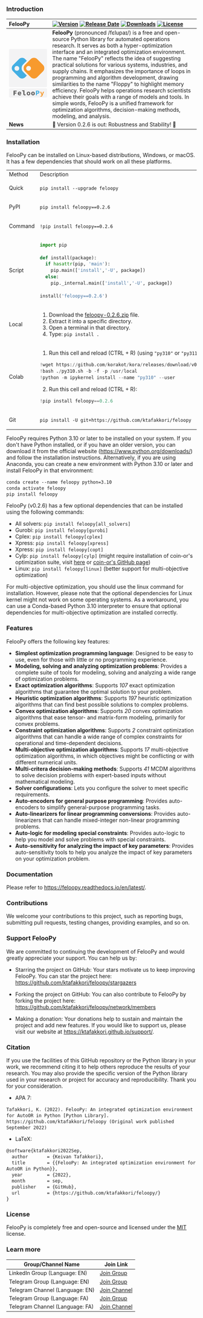### **Introduction**

| FelooPy | [![Version](https://img.shields.io/badge/version-0.2.6-darkgreen.svg)](https://github.com/ktafakkori/feloopy/releases) [![Release Date](https://img.shields.io/github/release-date/ktafakkori/feloopy?color=blue)](https://github.com/ktafakkori/feloopy/releases) [![Downloads](https://static.pepy.tech/badge/feloopy?&left_text=users)](https://pepy.tech/project/feloopy?&left_text=users) [![License](https://img.shields.io/badge/license-MIT-darkred.svg)](https://opensource.org/licenses/MIT) |
| :--- | :--- |
| ![FelooPy Logo](miscellaneous/logo/logo1.png) | **FelooPy** (pronounced /fɛlupaɪ/) is a free and open-source Python library for automated operations research. It serves as both a hyper-optimization interface and an integrated optimization environment. The name "FelooPy" reflects the idea of suggesting practical solutions for various systems, industries, and supply chains. It emphasizes the importance of loops in programming and algorithm development, drawing similarities to the name "Floppy" to highlight memory efficiency. FelooPy helps operations research scientists achieve their goals with a range of models and tools. In simple words, FelooPy is a unified framework for optimization algorithms, decision-making methods, modeling, and analysis. |
| **News** | 🎉 Version 0.2.6 is out: Robustness and Stability! 🎉 |

### **Installation**

FelooPy can be installed on Linux-based distributions, Windows, or macOS. It has a few dependencies that should work on all these platforms.

<div align="left">

<table>
<tr>
<td> Method </td> <td> Description </td> <td> Requirements </td>
</tr>

<tr>
<td> Quick </td>
<td>
    
`pip install --upgrade feloopy`
</td>
<td> Python >= 3.10 </td>
</tr>

<tr>
<td> PyPI </td>
<td>
    
`pip install feloopy==0.2.6`
</td>
<td> Python >= 3.10 </td>
</tr>

<tr>
<td> Command </td>
<td>
    
`!pip install feloopy==0.2.6`
</td>
<td> Python >= 3.10 </td>
</tr>

<tr>
<td> Script </td>
<td>
    
```python
import pip

def install(package):
  if hasattr(pip, 'main'):
    pip.main(['install','-U', package])
  else:
    pip._internal.main(['install','-U', package])

install('feloopy==0.2.6')

````
</td>
<td> Python >= 3.10 </td>
</tr>

<tr>
<td> Local </td>
<td>

1. Download the [feloopy-0.2.6.zip][c] file.
2. Extract it into a specific directory.
3. Open a terminal in that directory.
4. Type: `pip install .`

</td>

<td> Python >= 3.10 </td>

</tr>

<tr>
<td> Colab </td>
<td>

1. Run this cell and reload (CTRL + R) (using `"py310"` or `"py311"`):

```python
!wget https://github.com/korakot/kora/releases/download/v0.10/py310.sh
!bash ./py310.sh -b -f -p /usr/local
!python -m ipykernel install --name "py310" --user
````

2. Run this cell and reload (CTRL + R):

```python
!pip install feloopy==0.2.6
```

</td>

<td> Python >= 3.10 </td>

</tr>

<tr>
<td> Git </td>
<td>
    
`pip install -U git+https://github.com/ktafakkori/feloopy`
</td>

<td> Python >= 3.10 </td>

</tr>

</table>

</div>

FelooPy requires Python 3.10 or later to be installed on your system. If you don't have Python installed, or if you have an older version, you can download it from the official website (https://www.python.org/downloads/) and follow the installation instructions. Alternatively, if you are using Anaconda, you can create a new environment with Python 3.10 or later and install FelooPy in that environment:

```
conda create --name feloopy python=3.10
conda activate feloopy
pip install feloopy
```

FelooPy (v0.2.6) has a few optional dependencies that can be installed using the following commands:

* All solvers: `pip install feloopy[all_solvers]`
* Gurobi: `pip install feloopy[gurobi]`
* Cplex: `pip install feloopy[cplex]`
* Xpress: `pip install feloopy[xpress]`
* Xpress: `pip install feloopy[copt]`
* Cylp: `pip install feloopy[cylp]` (might require installation of coin-or's optimization suite, visit [here](https://www.coin-or.org/download/binary/OptimizationSuite/) or [coin-or's GitHub page](https://github.com/coin-or/COIN-OR-OptimizationSuite))
* Linux: `pip install feloopy[linux]` (better support for multi-objective optimization)

For multi-objective optimization, you should use the linux command for installation. However, please note that the optional dependencies for Linux kernel might not work on some operating systems. As a workaround, you can use a Conda-based Python 3.10 interpreter to ensure that optional dependencies for multi-objective optimization are installed correctly.

### **Features**

FelooPy offers the following key features:

* **Simplest optimization programming language**: Designed to be easy to use, even for those with little or no programming experience.
* **Modeling, solving and analyzing optimization problems**: Provides a complete suite of tools for modeling, solving and analyzing a wide range of optimization problems.
* **Exact optimization algorithms**: Supports *107* exact optimization algorithms that guarantee the optimal solution to your problem.
* **Heuristic optimization algorithms**: Supports *197* heuristic optimization algorithms that can find best possible solutions to complex problems.
* **Convex optimization algorithms**: Supports *20* convex optimization algorithms that ease tensor- and matrix-form modeling, primarily for convex problems.
* **Constraint optimization algorithms**: Supports *2* constraint optimization algorithms that can handle a wide range of complex constraints for operational and time-dependent decisions.
* **Multi-objective optimization algorithms**: Supports *17* multi-objective optimization algorithms, in which objectives might be conflicting or with different numerical units.
* **Multi-critera decision-making methods**: Supports *41* MCDM algorithms to solve decision problems with expert-based inputs without mathematical modeling.
* **Solver configurations**: Lets you configure the solver to meet specific requirements.
* **Auto-encoders for general purpose programming**: Provides auto-encoders to simplify general-purpose programming tasks.
* **Auto-linearizers for linear programming conversions**: Provides auto-linearizers that can handle mixed-integer non-linear programming problems.
* **Auto-logic for modeling special constraints**: Provides auto-logic to help you model and solve problems with special constraints.
* **Auto-sensitivity for analyzing the impact of key parameters**: Provides auto-sensitivity tools to help you analyze the impact of key parameters on your optimization problem.

### **Documentation**

Please refer to https://feloopy.readthedocs.io/en/latest/.

### **Contributions**

We welcome your contributions to this project, such as reporting bugs, submitting pull requests, testing changes, providing examples, and so on.
### **Support FelooPy**

We are committed to continuing the development of FelooPy and would greatly appreciate your support. You can help us by:

* Starring the project on GitHub: Your stars motivate us to keep improving FelooPy. You can star the project here: https://github.com/ktafakkori/feloopy/stargazers

* Forking the project on GitHub: You can also contribute to FelooPy by forking the project here: https://github.com/ktafakkori/feloopy/network/members

* Making a donation: Your donations help to sustain and maintain the project and add new features. If you would like to support us, please visit our website at https://ktafakkori.github.io/support/.

### **Citation**

If you use the facilities of this GitHub repository or the Python library in your work, we recommend citing it to help others reproduce the results of your research. You may also provide the specific version of the Python library used in your research or project for accuracy and reproducibility. Thank you for your consideration.

- APA 7:

```text
Tafakkori, K. (2022). FelooPy: An integrated optimization environment for AutoOR in Python [Python Library]. https://github.com/ktafakkori/feloopy (Original work published September 2022)
```

- LaTeX:

```text
@software{ktafakkori2022Sep,
  author       = {Keivan Tafakkori},
  title        = {{FelooPy: An integrated optimization environment for AutoOR in Python}},
  year         = {2022},
  month        = sep,
  publisher    = {GitHub},
  url          = {https://github.com/ktafakkori/feloopy/}
}
```

[c]: https://github.com/ktafakkori/feloopy/releases
[support]: https://ktafakkori.github.io/support/

### **License**

FelooPy is completely free and open-source and licensed under the [MIT][08] license.

[08]: https://github.com/ktafakkori/feloopy/blob/main/LICENSE

### **Learn more**

| Group/Channel Name | Join Link |
|------------|-----------|
| LinkedIn Group (Language: EN)   | [Join Group](https://www.linkedin.com/groups/12881077/) |
| Telegram Group (Language: EN)   | [Join Group](https://t.me/feloop_group_en) |
| Telegram Channel (Language: EN) | [Join Channel](https://t.me/feloop_channel_en) |
| Telegram Group (Language: FA)   | [Join Group](https://t.me/feloop_group) |
| Telegram Channel (Language: FA) | [Join Channel](https://t.me/feloop_channel) |
